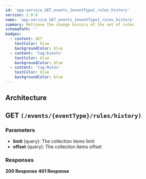 ```yaml
---
id: 'app-service_GET_events_{eventType}_rules_history'
version: 2.0.0
name: 'app-service_GET_events_{eventType}_rules_history'
summary: Retrieve the change history of the set of rules
schemaPath: ''
badges:
  - content: GET
    textColor: blue
    backgroundColor: blue
  - content: 'tag:Events'
    textColor: blue
    backgroundColor: blue
  - content: 'tag:Rules'
    textColor: blue
    backgroundColor: blue
---
```

## Architecture
<NodeGraph />



## GET `(/events/{eventType}/rules/history)`

### Parameters
- **limit** (query): The collection items limit
- **offset** (query): The collection items offset




### Responses
**200 Response**
<SchemaViewer file="response-200.json" maxHeight="500" id="response-200" />
      **401 Response**
<SchemaViewer file="response-401.json" maxHeight="500" id="response-401" />
